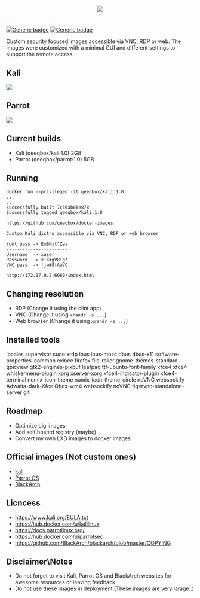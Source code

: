 <p align="center"> <img src="https://raw.githubusercontent.com/qeeqbox/docker-images/master/readme/docker-images.png"></p>

#
[![Generic badge](https://img.shields.io/badge/dynamic/json.svg?url=https://raw.githubusercontent.com/qeeqbox/docker-images/master/info&label=Custom%20Kali%20Linux&query=$.Custom_Kali_Linux&colorB=blue)](https://github.com/qeeqbox/docker-images/blob/master/changes.md) [![Generic badge](https://img.shields.io/badge/dynamic/json.svg?url=https://raw.githubusercontent.com/qeeqbox/docker-images/master/info&label=Custom%20Parrot%20OS&query=$.Custom_Parrot_OS&colorB=blue)](https://github.com/qeeqbox/docker-images/blob/master/changes.md)

Custom security focused images accessible via VNC, RDP or web. The images were customized with a minimal GUI and different settings to support the remote access. 

## Kali
<img src="https://raw.githubusercontent.com/qeeqbox/docker-images/master/readme/kali.png" style="max-width:768px"/>

## Parrot
<img src="https://raw.githubusercontent.com/qeeqbox/docker-images/master/readme/parrot.png" style="max-width:768px"/>

## Current builds
- Kali (qeeqbox/kali:1.0) 				2GB 
- Parrot (qeeqbox/parrot:1.0) 			5GB

## Running
```console 
docker run --privileged -it qeeqbox/kali:1.0
...
...
Successfully built 7c36ab06e878
Successfully tagged qeeqbox/kali:1.0

https://github.com/qeeqbox/docker-images

Custom Kali distro accessible via VNC, RDP or web browser

root pass -> EmBNjt^Zea
-----------------------
Username  -> xuser
Password  -> xTk#gV8ig*
VNC pass  -> fjw#8fAwVC

http://172.17.0.2:6080/index.html

```

## Changing resolution
- RDP (Change it using the clint app)
- VNC (Change it using `xrandr -s ...`)
- Web browser (Change it using `xrandr -s ...`)

## Installed tools
locales supervisor sudo xrdp ibus ibus-mozc dbus dbus-x11 software-properties-common evince firefox file-roller gnome-themes-standard gpicview gtk2-engines-pixbuf leafpad ttf-ubuntu-font-family xfce4 xfce4-whiskermenu-plugin xorg xserver-xorg xfce4-indicator-plugin xfce4-terminal numix-icon-theme numix-icon-theme-circle noVNC websockify Adwaita-dark-Xfce Qbox-wm4 websockify noVNC tigervnc-standalone-server git

## Roadmap
- Optimize big images
- Add self hosted registry (maybe)
- Convert my own LXD images to docker images

## Official images (Not custom ones)
- [kali](https://breakdance.github.io/breakdance/) 
- [Parrot OS](https://www.parrotsec.org/download/) 
- [BlackArch](https://blackarch.org/downloads.html/) 

## Licncess
- https://www.kali.org/EULA.txt
- https://hub.docker.com/u/kalilinux
- https://docs.parrotlinux.org/
- https://hub.docker.com/u/parrotsec
- https://github.com/BlackArch/blackarch/blob/master/COPYING

## Disclaimer\Notes
- Do not forget to visit Kali, Parrot OS and BlackArch websites for awesome resources or leaving feedback
- Do not use these images in deployment (These images are very larage..)
